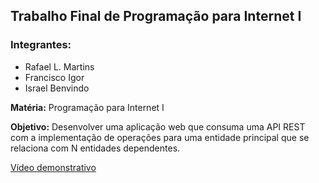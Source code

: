 ## Trabalho Final de Programação para Internet I

### Integrantes:
- Rafael L. Martins
- Francisco Igor
- Israel Benvindo

**Matéria:** Programação para Internet I

**Objetivo:** Desenvolver uma aplicação web que consuma uma API REST com a implementação de operações para uma entidade principal que se relaciona com N entidades dependentes.

[Vídeo demonstrativo](https://drive.google.com/file/d/1urYWor7UqLDBRE_XT748Gko6nLCkszt3/view?usp=sharing)